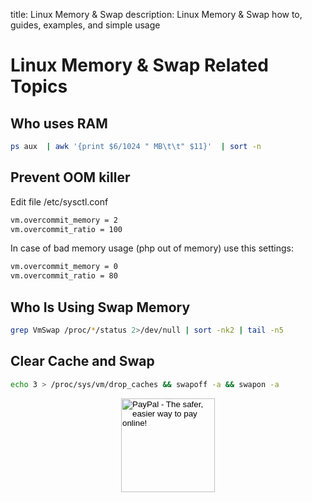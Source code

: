 title: Linux Memory & Swap
description: Linux Memory & Swap how to, guides, examples, and simple usage

# Linux Memory & Swap Related Topics

## Who uses RAM

```bash
ps aux  | awk '{print $6/1024 " MB\t\t" $11}'  | sort -n
```

## Prevent OOM killer

Edit file /etc/sysctl.conf

```bash
vm.overcommit_memory = 2
vm.overcommit_ratio = 100
```

In case of bad memory usage (php out of memory) use this settings:

```bash
vm.overcommit_memory = 0
vm.overcommit_ratio = 80
```

## Who Is Using Swap Memory

```bash
grep VmSwap /proc/*/status 2>/dev/null | sort -nk2 | tail -n5
```

## Clear Cache and Swap

```bash
echo 3 > /proc/sys/vm/drop_caches && swapoff -a && swapon -a
```

<!-- Donation Button -->
<form action="https://www.paypal.com/cgi-bin/webscr" method="post" target="_top" align="center"><input type="hidden" name="cmd" value="_s-xclick"><input type="hidden" name="hosted_button_id" value="Q94AU5RUD4X6A"><input type="image" src="https://raw.githubusercontent.com/fire1ce/3os.org/gh-pages/assets/images/beerDonation.png" width="150px" border="0" name="submit" alt="PayPal - The safer, easier way to pay online!"></form>
<!-- Donation Button -->